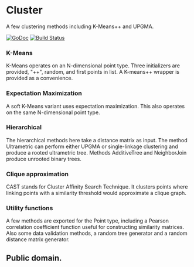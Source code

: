 # Cluster

A few clustering methods including K-Means++ and UPGMA.

[![GoDoc](https://godoc.org/github.com/soniakeys/cluster?status.svg)](https://godoc.org/github.com/soniakeys/cluster) [![Build Status](https://travis-ci.org/soniakeys/cluster.svg?branch=master)](https://travis-ci.org/soniakeys/cluster)

### K-Means

K-Means operates on an N-dimensional point type.  Three initializers are
provided, "++", random, and first points in list.  A K-means++ wrapper is
provided as a convenience.

### Expectation Maximization

A soft K-Means variant uses expectation maximization.  This also operates
on the same N-dimensional point type.

### Hierarchical

The hierarchical methods here take a distance matrix as input.
The method Ultrametric can perform either UPGMA or
single-linkage clustering and produce a rooted ultrametric tree.
Methods AdditiveTree and NeighborJoin produce unrooted binary trees.

### Clique approximation

CAST stands for Cluster Affinity Search Technique.  It clusters points
where linking points with a similarity threshold would approximate a
clique graph.

### Utility functions

A few methods are exported for the Point type, including a Pearson
correlation coefficient function useful for constructing similarity
matrices.  Also some data validation methods, a random tree generator
and a random distance matrix generator.

## Public domain.
